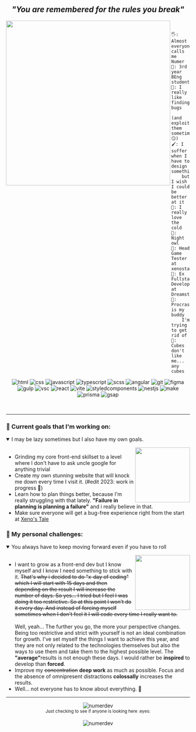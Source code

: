 ***<h2 align="center" color='red'>"You are remembered for the rules you break"</h2>***

<img src="https://user-images.githubusercontent.com/65687304/127387310-a9ba3ee5-82db-4eb6-b2e4-6a2fb7fb8bea.PNG" width=450 height=450 align="left" />

```yaml
                  Something about me
```
```
🖐️: Almost everyone calls me Numer
🏫: 3rd year BEng student
🔎: I really like finding bugs
    (and exploit them sometimes... 😏)
🖌️: I suffer when I have to design something
    but I wish I could be better at it
🥶: I really love the cold
🌙: Night owl
🧪: Head Game Tester at xenostale.pl
🏢: Ex Fullstack Developer at DreamstormStudios
🤤: Procrastination is my buddy 
    I'm trying to get rid of
🧊: Cubes don't like me... any cubes
```
<p align="center">
<img src="https://img.shields.io/badge/-HTML5-orange?style=flat&logo=html5" alt="html" />
<img src="https://img.shields.io/badge/-CSS3-%23409ad6?style=flat&logo=css3" alt="css" />
<img src="https://img.shields.io/badge/-JavaScript-grey?style=flat&logo=javascript" alt="javascript" />
<img src="https://img.shields.io/badge/-TypeScript-grey?style=flat&logo=typescript" alt="typescript" />
<img src="https://img.shields.io/badge/-SCSS-%23f4f6f7?style=flat&logo=sass" alt="scss" />
<img src="https://img.shields.io/badge/-Angular-%23c3002f?style=flat&logo=angular" alt="angular" />
<img src="https://img.shields.io/badge/-Git-%23f7f7f7?style=flat&logo=git" alt="git" />
<img src="https://img.shields.io/badge/-Figma-%232c2f42?style=flat&logo=figma" alt="figma" />
<img src="https://img.shields.io/badge/-Gulp-white?style=flat&logo=gulp" alt="gulp" />
<img src="https://img.shields.io/badge/-Visual Studio Code-blue?style=flat&logo=Visual Studio Code" alt="vsc" />
<img src="https://img.shields.io/badge/-React-%232c1f42?style=flat&logo=react" alt="react" />
<img src="https://img.shields.io/badge/-Vite-%23f4f6f7?style=flat&logo=vite" alt="vite" />
<img src="https://img.shields.io/badge/-Styled components-grey?style=flat&logo=styledcomponents" alt="styledcomponents" />
<img src="https://img.shields.io/badge/-Nest-black?style=flat&logo=nestjs" alt="nestjs" />
<img src="https://img.shields.io/badge/-Make-%23f4f6f7?style=flat&logo=integromat" alt="make" />
<img src="https://img.shields.io/badge/-Prisma-grey?style=flat&logo=prisma" alt="prisma" />
<img src="https://img.shields.io/badge/-GSAP-black?style=flat&logo=greensock" alt="gsap" />
</p>
&nbsp;
<hr>

### :pushpin: Current goals that I'm working on:

<details open>
  <img src="https://media1.giphy.com/media/2tMYOWRjFHveuOB6jg/giphy.gif?cid=ecf05e47mk7mtf49p9ijiwlu3zdtmg5mwfcxwugl8mabqsj1&rid=giphy.gif&ct=g" height=150px width=150px align="right" />
  <summary>I may be lazy sometimes but I also have my own goals.</summary>
  <ul>
    &nbsp;
    <li>Grinding my core front-end skillset to a level where I don't have to ask uncle google for anything trivial</li>
    <li>Create my own stunning website that will knock me down every time I visit it. (#edit 2023: work in progress 🤫)</li>
    <li>Learn how to plan things better, because I'm really struggling with that lately. <b>"Failure in planning is planning a failure"</b> and i really believe in that.</li>
    <li>Make sure everyone will get a bug-free experience right from the start at <a href="https://xenostale.pl/">Xeno's Tale</a></li>
  </ul>
</details>

### :mount_fuji: My personal challenges:
<details open>
  <img src="https://media1.tenor.com/images/54a77e79a7091570d6a688a2c3f79332/tenor.gif?itemid=10694334" height=150px width=150px align="right" />
  <summary>You always have to keep moving forward even if you have to roll</summary>
  <ul>
    &nbsp;
    <li>I want to grow as a front-end dev but I know myself and I know I need something to stick with it. <s>That's why i decided to do "x-day of coding" which I will start with 15 days and then depending on the result I will increase the number of days. So yes... I tried but I feel I was doing it too restrictive. So at this point I won't do it every day. And instead of forcing myself sometimes when I don't feel it I will code every time I really want to.</s> <br><br>Well, yeah... The further you go, the more your perspective changes. Being too restrictive and strict with yourself is not an ideal combination for growth. I've set myself the things I want to achieve this year, and they are not only related to the technologies themselves but also the ways to use them and take them to the highest possible level. The <b>"average"</b>results is not enough these days. I would rather be <b>inspired</b> to develop than <b>forced</b>.
    </li>
    <li>Improve my <s>concentration</s> <b>deep work</b> as much as possible. Focus and the absence of omnipresent distractions <b>colossally</b> increases the results.</li>
    <li>Well... not everyone has to know about everything. 🤫</li>
  </ul>
</details>

<hr>

<div align="center">
  <img  src="https://github-readme-streak-stats.herokuapp.com/?user=numerdev&theme=algolia" alt="numerdev" />
</div>
<div align="center">
  <sub>Just checking to see if anyone is looking here :eyes:</sub>
</div>&ensp;
<div align="center">
  <img src="https://komarev.com/ghpvc/?username=numerdev&label=Profile%20Visitors%20&color=blue&style=flat" alt="numerdev" />
</div>


<!-- ![](https://github-readme-stats.vercel.app/api/wakatime?username=@Numer&layout=compact&custom_title=I%20wasn't%20lazy%20this%20week%20%20okay?&theme=tokyonight)-->
